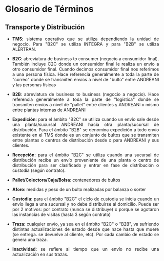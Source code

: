 # **Glosario de Términos**

## **Transporte y Distribución**


<p style="text-align:justify">
    <ul>
    <li> <p style="text-align:justify"> <b>TMS</b>: sistema operativo que se utiliza dependiendo la unidad de negocio. Para "B2C" se utiliza INTEGRA y para "B2B" se utiliza ALERTRAN.</p></li>
    <li> <p style="text-align:justify"> <b>B2C</b>: abreviatura de business to consumer (negocio a consumidor final). También incluye C2C donde un consumidor final le realiza un envío a otro consumidor final. Cuando decimos consumidor final nos referimos a una persona física. Hace referencia generalmente a toda la parte de "correo" donde se transmiten envíos a nivel de "bulto" entre ANDREANI y las personas físicas</p></li>
    <li> <p style="text-align:justify"> <b>B2B</b>: abreviatura de business to business (negocio a negocio). Hace referencia generalmente a toda la parte de "logística" donde se transmiten envíos a nivel de "pallet" entre clientes y ANDREANI o mismo entre plantas internas de ANDREANI</p></li>
    <li> <p style="text-align:justify"> <b>Expedición</b>: para el ámbito "B2C" se utiliza cuando un envío sale desde una planta/sucursal ANDREANI hacia otra planta/sucursal de distribución. Para el ámbito "B2B" se denomina expedición a todo envío existente en el TMS donde es un conjunto de bultos que se transmiten entre plantas o centros de distribución desde o para ANDREANI y sus clientes.</p></li>
    <li> <p style="text-align:justify"> <b>Recepción</b>: para el ámbito "B2C" se utiliza cuando una sucursal de distribución recibe un envío proveniente de una planta o centro de distribución para ser clasificado y entrar en fase de distribución o custodia (según contrato).</p></li>
    <li> <p style="text-align:justify"> <b>Pallet/Colectora/Caja/Bolsa</b>: contenedores de bultos</p></li>
    <li> <p style="text-align:justify"> <b>Aforo</b>: medidas y peso de un bulto realizadas por balanza o sorter</p></li>
    <li> <p style="text-align:justify"> <b>Custodia</b>: para el ámbito "B2C" el ciclo de custodia se inicia cuando un envío llega a una sucursal y no debe distribuirse al domicilio. Puede ser por 2 motivos: por contrato (nunca se distribuye) o porque se agotaron las instancias de visitas (hasta 3 según contrato)</p></li>
    <li> <p style="text-align:justify"> <b>Traza</b>: cualquier envío, ya sea en el ámbito "B2C" o "B2B", va sufriendo distintas actualizaciones de estado desde que nace hasta que muere (se entrega. se devuelve al cliente, etc). Por cada cambio de estado se genera una traza.</p></li>
    <li> <p style="text-align:justify"> <b>Inactividad</b>: se refiere al tiempo que un envío no recibe una actualización en sus trazas.</p></li>
    </ul>
</p>